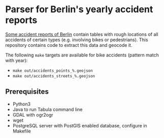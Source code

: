 # Parser for Berlin's yearly accident reports

[Some accident reports of Berlin](https://www.berlin.de/polizei/aufgaben/verkehrssicherheit/verkehrsunfallstatistik/) contain tables with rough locations of all accidents of certain types (e.g. involving bikes or pedestrians). This repository contains code to extract this data and geocode it.


The following `make` targets are available for bike accidents (pattern match with year):

- `make out/accidents_points_%.geojson`
- `make out/accidents_streets_%.geojson`


## Prerequisites

  - Python3
  - Java to run Tabula command line
  - GDAL with ogr2ogr
  - wget
  - PostgreSQL server with PostGIS enabled database, configure in Makefile
